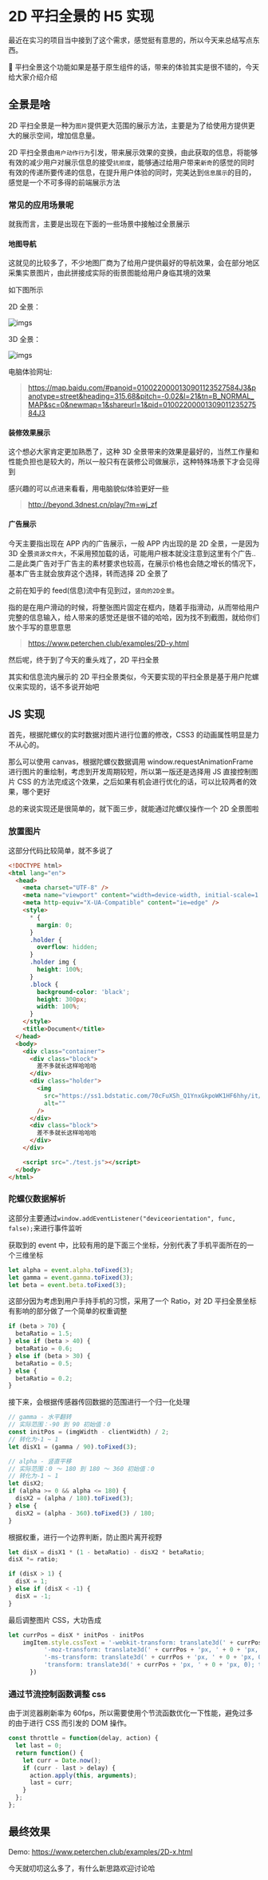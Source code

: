 # 2D 平扫全景的 H5 实现

最近在实习的项目当中接到了这个需求，感觉挺有意思的，所以今天来总结写点东西。

 平扫全景这个功能如果是基于原生组件的话，带来的体验其实是很不错的，今天给大家介绍介绍

## 全景是啥

2D 平扫全景是一种为`图片`提供更大范围的展示方法，主要是为了给使用方提供更大的展示空间，增加信息量。

2D 平扫全景由`用户动作行为`引发，带来展示效果的变换，由此获取的信息，将能够有效的减少用户对展示信息的接受`抗拒度`，能够通过给用户带来`新奇`的感觉的同时有效的传递所要传递的信息，在提升用户体验的同时，完美达到`信息展示`的目的，感觉是一个不可多得的前端展示方法

### 常见的应用场景呢

就我而言，主要是出现在下面的一些场景中接触过全景展示

#### 地图导航

这就见的比较多了，不少地图厂商为了给用户提供最好的导航效果，会在部分地区采集实景图片，由此拼接成实际的街景图能给用户身临其境的效果

如下图所示

2D 全景：

![imgs](https://www.peterchen.club/imgs/RoutePanorama.jpg)

3D 全景：

![imgs](https://www.peterchen.club/imgs/3DPanorama.png)

电脑体验网址:

> https://map.baidu.com/#panoid=0100220000130901123527584J3&panotype=street&heading=315.68&pitch=-0.02&l=21&tn=B_NORMAL_MAP&sc=0&newmap=1&shareurl=1&pid=0100220000130901123527584J3

#### 装修效果展示

这个想必大家肯定更加熟悉了，这种 3D 全景带来的效果是最好的，当然工作量和性能负担也是较大的，所以一般只有在装修公司做展示，这种特殊场景下才会见得到

感兴趣的可以点进来看看，用电脑貌似体验更好一些

> http://beyond.3dnest.cn/play/?m=wj_zf

#### 广告展示

今天主要指出现在 APP 内的广告展示，一般 APP 内出现的是 2D 全景，一是因为 3D 全景`资源文件大`，不采用预加载的话，可能用户根本就没注意到这里有个广告..二是此类广告对于广告主的素材要求也较高，在展示价格也会随之增长的情况下，基本广告主就会放弃这个选择，转而选择 2D 全景了

之前在知乎的 feed(信息)流中有见到过，`竖向的2D全景`。

指的是在用户滑动的时候，将整张图片固定在框内，随着手指滑动，从而带给用户完整的信息输入，给人带来的感觉还是很不错的哈哈，因为找不到截图，就给你们放个手写的意思意思

> https://www.peterchen.club/examples/2D-y.html

然后呢，终于到了今天的重头戏了，2D 平扫全景

其实和信息流内展示的 2D 平扫全景类似，今天要实现的平扫全景是基于用户陀螺仪来实现的，话不多说开始吧

## JS 实现

首先，根据陀螺仪的实时数据对图片进行位置的修改，CSS3 的动画属性明显是力不从心的。

那么可以使用 canvas，根据陀螺仪数据调用 window.requestAnimationFrame 进行图片的重绘制，考虑到开发周期较短，所以第一版还是选择用 JS 直接控制图片 CSS 的方法完成这个效果，之后如果有机会进行优化的话，可以比较两者的效果，哪个更好

总的来说实现还是很简单的，就下面三步，就能通过陀螺仪操作一个 2D 全景图啦

### 放置图片

这部分代码比较简单，就不多说了

```html
<!DOCTYPE html>
<html lang="en">
  <head>
    <meta charset="UTF-8" />
    <meta name="viewport" content="width=device-width, initial-scale=1.0" />
    <meta http-equiv="X-UA-Compatible" content="ie=edge" />
    <style>
      * {
        margin: 0;
      }
      .holder {
        overflow: hidden;
      }
      .holder img {
        height: 100%;
      }
      .block {
        background-color: 'black';
        height: 300px;
        width: 100%;
      }
    </style>
    <title>Document</title>
  </head>
  <body>
    <div class="container">
      <div class="block">
        差不多就长这样哈哈哈
      </div>
      <div class="holder">
        <img
          src="https://ss1.bdstatic.com/70cFuXSh_Q1YnxGkpoWK1HF6hhy/it/u=1073052179,3131789502&fm=11&gp=0.jpg"
          alt=""
        />
      </div>
      <div class="block">
        差不多就长这样哈哈哈
      </div>
    </div>

    <script src="./test.js"></script>
  </body>
</html>
```

### 陀螺仪数据解析

这部分主要通过`window.addEventListener("deviceorientation", func, false);`来进行事件监听

获取到的 event 中，比较有用的是下面三个坐标，分别代表了手机平面所在的一个三维坐标

```js
let alpha = event.alpha.toFixed(3);
let gamma = event.gamma.toFixed(3);
let beta = event.beta.toFixed(3);
```

这部分因为考虑到用户手持手机的习惯，采用了一个 Ratio，对 2D 平扫全景坐标有影响的部分做了一个简单的权重调整

```js
if (beta > 70) {
  betaRatio = 1.5;
} else if (beta > 40) {
  betaRatio = 0.6;
} else if (beta > 30) {
  betaRatio = 0.5;
} else {
  betaRatio = 0.2;
}
```

接下来，会根据传感器传回数据的范围进行一个归一化处理

```js
// gamma - 水平翻转
// 实际范围：-90 到 90 初始值：0
const initPos = (imgWidth - clientWidth) / 2;
// 转化为-1 ~ 1
let disX1 = (gamma / 90).toFixed(3);

// alpha - 竖直平移
// 实际范围：0 ～ 180 到 180 ～ 360 初始值：0
// 转化为-1 ~ 1
let disX2;
if (alpha >= 0 && alpha <= 180) {
  disX2 = (alpha / 180).toFixed(3);
} else {
  disX2 = (alpha - 360).toFixed(3) / 180;
}
```

根据权重，进行一个边界判断，防止图片离开视野

```js
let disX = disX1 * (1 - betaRatio) - disX2 * betaRatio;
disX *= ratio;

if (disX > 1) {
  disX = 1;
} else if (disX < -1) {
  disX = -1;
}
```

最后调整图片 CSS，大功告成

```js
let currPos = disX * initPos - initPos
    imgItem.style.cssText = '-webkit-transform: translate3d(' + currPos + 'px, ' + 0 + 'px, 0); -webkit-transition: -webkit-transform .5s linear' +
          '-moz-transform: translate3d(' + currPos + 'px, ' + 0 + 'px, 0);  -moz-transition: -moz-transform .5s linear' +
          '-ms-transform: translate3d(' + currPos + 'px, ' + 0 + 'px, 0); -ms-transition: -moz-transform .5s linear' +
          'transform: translate3d(' + currPos + 'px, ' + 0 + 'px, 0); transition: transform .5s linear';
      })
```

### 通过节流控制函数调整 css

由于浏览器刷新率为 60fps，所以需要使用个节流函数优化一下性能，避免过多的由于进行 CSS 而引发的 DOM 操作。

```js
const throttle = function(delay, action) {
  let last = 0;
  return function() {
    let curr = Date.now();
    if (curr - last > delay) {
      action.apply(this, arguments);
      last = curr;
    }
  };
};
```

## 最终效果

Demo: https://www.peterchen.club/examples/2D-x.html

今天就叨叨这么多了，有什么新思路欢迎讨论哈
